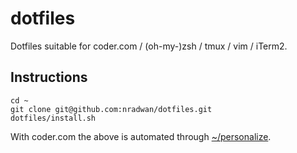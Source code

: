# dotfiles

Dotfiles suitable for coder.com / (oh-my-)zsh / tmux / vim / iTerm2.

## Instructions
```
cd ~
git clone git@github.com:nradwan/dotfiles.git
dotfiles/install.sh
```

With coder.com the above is automated through [~/personalize](https://coder.com/docs/coder/latest/workspaces/personalization).
